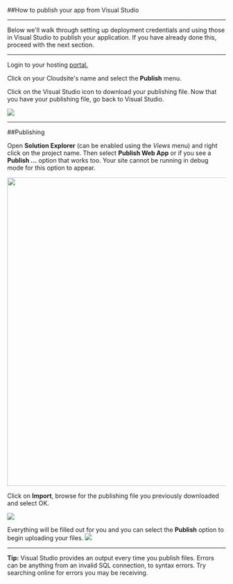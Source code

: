 ##How to publish your app from Visual Studio

----------

Below we'll walk through setting up deployment credentials and using those in Visual Studio to publish your application. If you have already done this, proceed with the next section.

----------

Login to your hosting [portal.](https://my.gearhost.com)

Click on your Cloudsite's name and select the **Publish** menu.

Click on the Visual Studio icon to download your publishing file. Now that you have your publishing file, go back to Visual Studio.

<img src="https://raw.githubusercontent.com/GearHost/docs/master/Images/vstudio.PNG"/>

----------

##Publishing


Open **Solution Explorer** (can be enabled using the *Views* menu) and right click on the project name. Then select **Publish Web App** or if you see a **Publish ...** option that works too.
Your site cannot be running in debug mode for this option to appear. 


<img src="https://raw.githubusercontent.com/GearHost/docs/master/Images/vstudio1.png" width="710"  />


Click on **Import**, browse for the publishing file you previously downloaded and select OK.


<img src="https://raw.githubusercontent.com/GearHost/docs/master/Images/Vstudio2.PNG"  />


Everything will be filled out for you and you can select the **Publish** option to begin uploading your files.
<img src="https://raw.githubusercontent.com/GearHost/docs/master/Images/vstudio3.PNG" />

----------

**Tip:** Visual Studio provides an output every time you publish files. Errors can be anything from an invalid SQL connection, to syntax errors. Try searching online for errors you may be receiving.